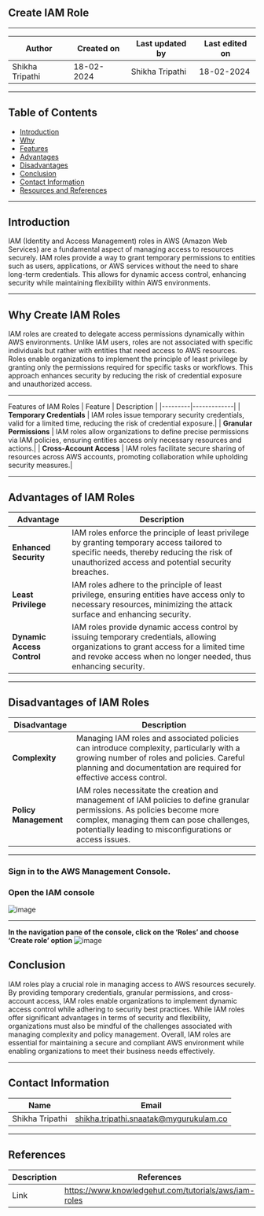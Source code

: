 ## Create IAM Role
***
| Author | Created on | Last updated by | Last edited on |
|--------|------------|-----------------|----------------|
|Shikha Tripathi| 18-02-2024 | Shikha Tripathi | 18-02-2024|
***
## Table of Contents
+ [Introduction](#Introduction)
+  [Why](#Why)
+ [Features](#Features)
+ [Advantages](#Advantages)
+ [Disadvantages](#Disadvantages)
+ [Conclusion](#Conclusion)
+ [Contact Information](#Contact-Information)
+ [Resources and References](#Resources-and-References)

***
## Introduction
IAM (Identity and Access Management) roles in AWS (Amazon Web Services) are a fundamental aspect of managing access to resources securely. IAM roles provide a way to grant temporary permissions to entities such as users, applications, or AWS services without the need to share long-term credentials. This allows for dynamic access control, enhancing security while maintaining flexibility within AWS environments.

***
## Why Create IAM Roles
IAM roles are created to delegate access permissions dynamically within AWS environments. Unlike IAM users, roles are not associated with specific individuals but rather with entities that need access to AWS resources. Roles enable organizations to implement the principle of least privilege by granting only the permissions required for specific tasks or workflows. This approach enhances security by reducing the risk of credential exposure and unauthorized access.

***
Features of IAM Roles
| Feature	| Description |
|---------|-------------|
| **Temporary Credentials**	| IAM roles issue temporary security credentials, valid for a limited time, reducing the risk of credential exposure.|
| **Granular Permissions**	| IAM roles allow organizations to define precise permissions via IAM policies, ensuring entities access only necessary resources and actions.|
| **Cross-Account Access**	| IAM roles facilitate secure sharing of resources across AWS accounts, promoting collaboration while upholding security measures.|

***
## Advantages of IAM Roles
| Advantage	| Description |
|-----------|-------------|
| **Enhanced Security**	| IAM roles enforce the principle of least privilege by granting temporary access tailored to specific needs, thereby reducing the risk of unauthorized access and potential security breaches.|
| **Least Privilege**	| IAM roles adhere to the principle of least privilege, ensuring entities have access only to necessary resources, minimizing the attack surface and enhancing security.|
| **Dynamic Access Control**	| IAM roles provide dynamic access control by issuing temporary credentials, allowing organizations to grant access for a limited time and revoke access when no longer needed, thus enhancing security.|

***
## Disadvantages of IAM Roles
| Disadvantage	| Description |
|---------------|-------------|
| **Complexity**	| Managing IAM roles and associated policies can introduce complexity, particularly with a growing number of roles and policies. Careful planning and documentation are required for effective access control.|
|**Policy Management** |	IAM roles necessitate the creation and management of IAM policies to define granular permissions. As policies become more complex, managing them can pose challenges, potentially leading to misconfigurations or access issues.|

***
### Sign in to the AWS Management Console.
### Open the IAM console
![image](https://github.com/avengers-p7/Documentation/assets/156056746/2aa53365-b887-46c6-b816-d985456167ef)

*****
**In the navigation pane of the console, click on the ‘Roles’ and choose ‘Create role’ option**
![image](https://github.com/avengers-p7/Documentation/assets/156056746/e72ba297-3b88-44c3-9d00-c0bb43a65e43)



## Conclusion
IAM roles play a crucial role in managing access to AWS resources securely. By providing temporary credentials, granular permissions, and cross-account access, IAM roles enable organizations to implement dynamic access control while adhering to security best practices. While IAM roles offer significant advantages in terms of security and flexibility, organizations must also be mindful of the challenges associated with managing complexity and policy management. Overall, IAM roles are essential for maintaining a secure and compliant AWS environment while enabling organizations to meet their business needs effectively.

***
## Contact Information

|     Name         | Email  |
| -----------------| ------------------------------------ |
| Shikha Tripathi   | shikha.tripathi.snaatak@mygurukulam.co |
***

## References

| Description | References  
| ------------|-----------|
| Link |https://www.knowledgehut.com/tutorials/aws/iam-roles|

